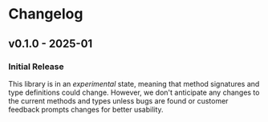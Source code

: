 # Changelog

## v0.1.0 - 2025-01

### Initial Release

This library is in an *experimental* state, meaning that method signatures and
type definitions could change. However, we don't anticipate any changes to the
current methods and types unless bugs are found or customer feedback prompts
changes for better usability.
